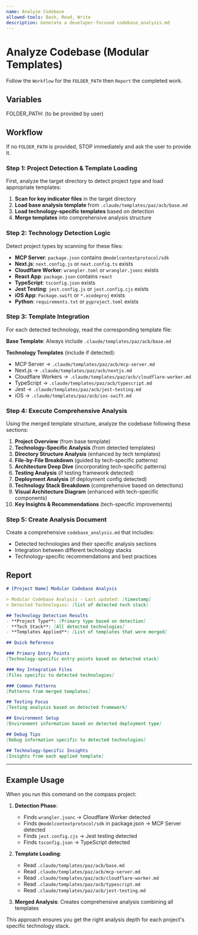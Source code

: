 ```yaml
---
name: Analyze Codebase
allowed-tools: Bash, Read, Write
description: Generate a developer-focused codebase_analysis.md
---
```


# Analyze Codebase (Modular Templates)

Follow the `Workflow` for the `FOLDER_PATH` then `Report` the completed work.

## Variables

FOLDER_PATH: (to be provided by user)

## Workflow

If no `FOLDER_PATH` is provided, STOP immediately and ask the user to provide it.

### Step 1: Project Detection & Template Loading

First, analyze the target directory to detect project type and load appropriate templates:

1. **Scan for key indicator files** in the target directory
2. **Load base analysis template** from `.claude/templates/paz/acb/base.md`
3. **Load technology-specific templates** based on detection
4. **Merge templates** into comprehensive analysis structure

### Step 2: Technology Detection Logic

Detect project types by scanning for these files:
- **MCP Server**: `package.json` contains `@modelcontextprotocol/sdk`
- **Next.js**: `next.config.js` or `next.config.ts` exists
- **Cloudflare Worker**: `wrangler.toml` or `wrangler.jsonc` exists
- **React App**: `package.json` contains `react`
- **TypeScript**: `tsconfig.json` exists
- **Jest Testing**: `jest.config.js` or `jest.config.cjs` exists
- **iOS App**: `Package.swift` or `*.xcodeproj` exists
- **Python**: `requirements.txt` or `pyproject.toml` exists

### Step 3: Template Integration

For each detected technology, read the corresponding template file:

**Base Template**: Always include `.claude/templates/paz/acb/base.md`

**Technology Templates** (include if detected):
- MCP Server → `.claude/templates/paz/acb/mcp-server.md`
- Next.js → `.claude/templates/paz/acb/nextjs.md`
- Cloudflare Workers → `.claude/templates/paz/acb/cloudflare-worker.md`
- TypeScript → `.claude/templates/paz/acb/typescript.md`
- Jest → `.claude/templates/paz/acb/jest-testing.md`
- iOS → `.claude/templates/paz/acb/ios-swift.md`

### Step 4: Execute Comprehensive Analysis

Using the merged template structure, analyze the codebase following these sections:

1. **Project Overview** (from base template)
2. **Technology-Specific Analysis** (from detected templates)
3. **Directory Structure Analysis** (enhanced by tech templates)
4. **File-by-File Breakdown** (guided by tech-specific patterns)
5. **Architecture Deep Dive** (incorporating tech-specific patterns)
6. **Testing Analysis** (if testing framework detected)
7. **Deployment Analysis** (if deployment config detected)
8. **Technology Stack Breakdown** (comprehensive based on detections)
9. **Visual Architecture Diagram** (enhanced with tech-specific components)
10. **Key Insights & Recommendations** (tech-specific improvements)

### Step 5: Create Analysis Document

Create a comprehensive `codebase_analysis.md` that includes:
- Detected technologies and their specific analysis sections
- Integration between different technology stacks
- Technology-specific recommendations and best practices

## Report

```markdown
# [Project Name] Modular Codebase Analysis

> Modular Codebase Analysis - Last updated: [timestamp]
> Detected Technologies: [list of detected tech stack]

## Technology Detection Results
- **Project Type**: [Primary type based on detection]
- **Tech Stack**: [All detected technologies]
- **Templates Applied**: [List of templates that were merged]

## Quick Reference

### Primary Entry Points
[Technology-specific entry points based on detected stack]

### Key Integration Files
[Files specific to detected technologies]

### Common Patterns
[Patterns from merged templates]

## Testing Focus
[Testing analysis based on detected framework]

## Environment Setup
[Environment information based on detected deployment type]

## Debug Tips
[Debug information specific to detected technologies]

## Technology-Specific Insights
[Insights from each applied template]
```

---

## Example Usage

When you run this command on the compass project:

1. **Detection Phase**:
   - Finds `wrangler.jsonc` → Cloudflare Worker detected
   - Finds `@modelcontextprotocol/sdk` in package.json → MCP Server detected
   - Finds `jest.config.cjs` → Jest testing detected
   - Finds `tsconfig.json` → TypeScript detected

2. **Template Loading**:
   - Read `.claude/templates/paz/acb/base.md`
   - Read `.claude/templates/paz/acb/mcp-server.md`
   - Read `.claude/templates/paz/acb/cloudflare-worker.md`
   - Read `.claude/templates/paz/acb/typescript.md`
   - Read `.claude/templates/paz/acb/jest-testing.md`

3. **Merged Analysis**: Creates comprehensive analysis combining all templates

This approach ensures you get the right analysis depth for each project's specific technology stack.